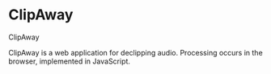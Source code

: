 # ClipAway
ClipAway

ClipAway is a web application for declipping audio. Processing occurs in the
browser, implemented in JavaScript.
